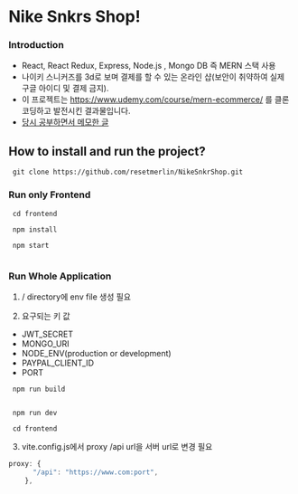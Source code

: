 # Nike Snkrs Shop!


### Introduction
- React, React Redux, Express, Node.js , Mongo DB 즉 MERN 스택 사용
- 나이키 스니커즈를 3d로 보며 결제를 할 수 있는 온라인 샵(보안이 취약하여 실제 구글 아이디 및 결제 금지).
- 이 프로젝트는 https://www.udemy.com/course/mern-ecommerce/ 를 클론 코딩하고 발전시킨 결과물입니다.
- [당시 공부하면서 메모한 글](https://docs.google.com/document/d/1rZa-SA2ecmGbWXiZf4TfwvGbeesP03Klyp6bi7PkX1I/edit?usp=sharing)


## How to install and run the project?


```
 git clone https://github.com/resetmerlin/NikeSnkrShop.git
```
### Run only Frontend

```
 cd frontend
```
```
 npm install
```

```
 npm start
 
```

### Run Whole Application

1. / directory에 env file 생성 필요

2. 요구되는 키 값
 - JWT_SECRET
 - MONGO_URI
 - NODE_ENV(production or development)
 - PAYPAL_CLIENT_ID
 - PORT

```
 npm run build
 
```

```
 npm run dev

```


```
 cd frontend 

```
3. vite.config.js에서 proxy /api url을 서버 url로 변경 필요
```js
proxy: {
      "/api": "https://www.com:port",
    },
```


